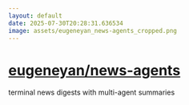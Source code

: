 ```yaml
---
layout: default
date: 2025-07-30T20:28:31.636534
image: assets/eugeneyan_news-agents_cropped.png
---
```


# [eugeneyan/news-agents](https://github.com/eugeneyan/news-agents)

terminal news digests with multi-agent summaries
